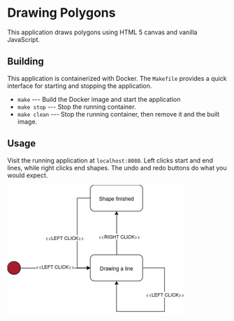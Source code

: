 # Drawing Polygons

This application draws polygons using HTML 5 canvas and vanilla JavaScript.

## Building

This application is containerized with Docker. The `Makefile` provides a quick interface for starting and stopping the application.

- `make` --- Build the Docker image and start the application
- `make stop` --- Stop the running container.
- `make clean` --- Stop the running container, then remove it and the built image.

## Usage

Visit the running application at `localhost:8080`. Left clicks start and end lines, while right clicks end shapes. The undo and redo buttons do what you would expect.

![State Diagram](./state-diagram.png?raw=true "State Diagram")
